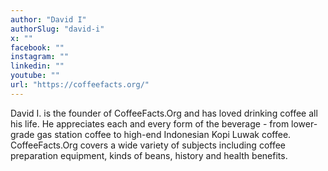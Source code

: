 ```yaml
---
author: "David I"
authorSlug: "david-i"
x: ""
facebook: ""
instagram: ""
linkedin: ""
youtube: ""
url: "https://coffeefacts.org/"
---
```


David I. is the founder of CoffeeFacts.Org and has loved drinking coffee all his life. He appreciates each and every form of the beverage - from lower-grade gas station coffee to high-end Indonesian Kopi Luwak coffee. CoffeeFacts.Org covers a wide variety of subjects including coffee preparation equipment, kinds of beans, history and health benefits.
